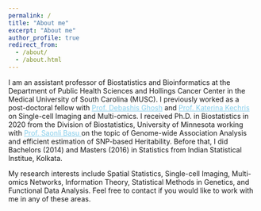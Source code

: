 ```yaml
---
permalink: /
title: "About me"
excerpt: "About me"
author_profile: true
redirect_from: 
  - /about/
  - /about.html
---
```


I am an assistant professor of Biostatistics and Bioinformatics at the Department of Public Health Sciences and Hollings Cancer Center in the Medical University of South Carolina (MUSC). I previously worked as a post-doctoral fellow with <a href="https://scholar.google.com/citations?user=L14IppEAAAAJ&hl=en" style="color:skyblue;"> Prof. Debashis Ghosh</a> and <a href="https://scholar.google.com/citations?user=ywY1-w8AAAAJ&hl=en" style="color:skyblue;"> Prof. Katerina Kechris</a> on Single-cell Imaging and Multi-omics. I received Ph.D. in Biostatistics in 2020 from the Division of Biostatistics, 
University of Minnesota working with <a href="http://www.biostat.umn.edu/~saonli/" style="color:skyblue;"> Prof. Saonli Basu </a> on the topic of Genome-wide Association Analysis and efficient estimation of SNP-based Heritability. Before that, I did Bachelors (2014) and Masters (2016) in Statistics from Indian Statistical Institue, Kolkata. 

My research interests include Spatial Statistics, Single-cell Imaging, Multi-omics Networks, Information Theory, Statistical Methods in Genetics, and Functional Data Analysis. 
Feel free to contact if you would like to work with me in any of these areas. 

